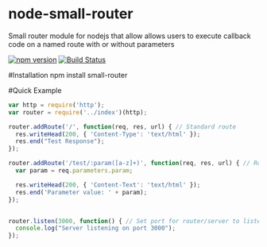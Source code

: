 # node-small-router
Small router module for nodejs that allow allows users to execute callback code on a named route with or without parameters

[![npm version](https://badge.fury.io/js/small-router.svg)](https://badge.fury.io/js/small-router)
[![Build Status](https://travis-ci.org/SC7639/node-small-router.svg?branch=master)](https://travis-ci.org/SC7639/node-small-router)

#Installation
    npm install small-router

#Quick Example
```javascript
var http = require('http');
var router = require('../index')(http);

router.addRoute('/', function(req, res, url) { // Standard route
  res.writeHead(200, { 'Content-Type': 'text/html' });
  res.end("Test Response");
});

router.addRoute('/test/:param([a-z]+)', function(req, res, url) { // Route with url parameter
  var param = req.parameters.param;

  res.writeHead(200, { 'Content-Text': 'text/html' });
  res.end('Parameter value: ' + param);
});


router.listen(3000, function() { // Set port for router/server to listen to
  console.log("Server listening on port 3000");
});
```
  
  




